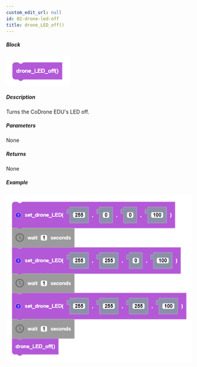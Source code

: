 ```yaml
---
custom_edit_url: null
id: 02-drone-led-off
title: drone_LED_off()
---
```


##### Block

![drone led off block image](drone_led_off.PNG)

##### Description

Turns the CoDrone EDU's LED off.

##### Parameters

None

##### Returns

None

##### Example

![drone led off example](drone_led_off_example.PNG)
